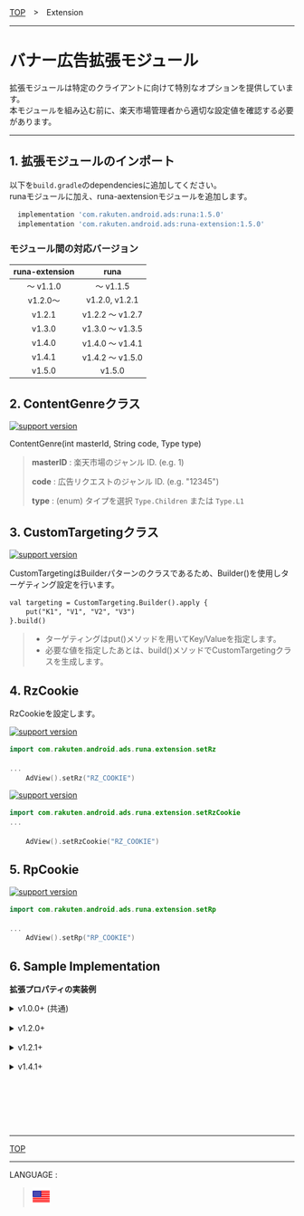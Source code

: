 [TOP](../#top)　>　Extension

---

# バナー広告拡張モジュール

拡張モジュールは特定のクライアントに向けて特別なオプションを提供しています。<br>
本モジュールを組み込む前に、楽天市場管理者から適切な設定値を確認する必要があります。

---

## 1. 拡張モジュールのインポート

以下を`build.gradle`のdependenciesに追加してください。<br>
runaモジュールに加え、runa-aextensionモジュールを追加します。

```gradle
  implementation 'com.rakuten.android.ads:runa:1.5.0'
  implementation 'com.rakuten.android.ads:runa-extension:1.5.0'
```

### モジュール間の対応バージョン

|runa-extension|runa|
|:---:|:---:|
|〜 v1.1.0|〜 v1.1.5|
|v1.2.0〜|v1.2.0, v1.2.1|
|v1.2.1|v1.2.2 〜 v1.2.7|
|v1.3.0|v1.3.0 〜 v1.3.5|
|v1.4.0|v1.4.0 〜 v1.4.1|
|v1.4.1|v1.4.2 〜 v1.5.0|
|v1.5.0|v1.5.0|

## 2. ContentGenreクラス

[![support version](http://img.shields.io/badge/extension-1.0.0+-informational.svg?style=flat)](https://developer.android.com)

ContentGenre(int masterId, String code, Type type)

> **masterID** : 楽天市場のジャンル ID. (e.g. 1)
>
> **code** : 広告リクエストのジャンル ID. (e.g. "12345")
>
> **type** : (enum) タイプを選択 `Type.Children` または `Type.L1`

## 3. CustomTargetingクラス

[![support version](http://img.shields.io/badge/extension-1.0.0+-informational.svg?style=flat)](https://github.com/rakuten-ads/Rakuten-Ads-Android/releases)

CustomTargetingはBuilderパターンのクラスであるため、Builder()を使用しターゲティング設定を行います。

```
val targeting = CustomTargeting.Builder().apply {
    put("K1", "V1", "V2", "V3")
}.build()
```

> * ターゲティングはput()メソッドを用いてKey/Valueを指定します。
> * 必要な値を指定したあとは、build()メソッドでCustomTargetingクラスを生成します。

## 4. RzCookie

RzCookieを設定します。

[![support version](http://img.shields.io/badge/extension-_1.1.5_〜_1.2.0-informational.svg?style=flat)](https://github.com/rakuten-ads/Rakuten-Ads-Android/releases)

```kotlin
import com.rakuten.android.ads.runa.extension.setRz

...
    AdView().setRz("RZ_COOKIE")
```

[![support version](http://img.shields.io/badge/extension-1.2.1+-informational.svg?style=flat)](https://github.com/rakuten-ads/Rakuten-Ads-Android/releases)

```kotlin
import com.rakuten.android.ads.runa.extension.setRzCookie
...

    AdView().setRzCookie("RZ_COOKIE")
```

## 5. RpCookie

[![support version](http://img.shields.io/badge/extension-_1.4.1-informational.svg?style=flat)](https://github.com/rakuten-ads/Rakuten-Ads-Android/releases/tag/1.4.2)

```kotlin
import com.rakuten.android.ads.runa.extension.setRp

...
    AdView().setRp("RP_COOKIE")
```

## 6. Sample Implementation

**拡張プロパティの実装例**

<details>
<summary>v1.0.0+ (共通)</summary>

[![support version](http://img.shields.io/badge/extension-1.0.0+-informational.svg?style=flat)](https://github.com/rakuten-ads/Rakuten-Ads-Android/releases)

```kotlin
import com.rakuten.android.ads.runa.AdStateListener;
import com.rakuten.android.ads.runa.AdView;
import com.rakuten.android.ads.runa.extension.ContentGenre;
import com.rakuten.android.ads.runa.extension.CustomTargeting;
...

    // Create ContentGenre class
    val genre = ContentGenre(GENRE_MASTER_ID, GENRE_CODE, GENRE_TYPE)
    // Create CustomTargeting class
    val targeting = CustomTargeting.Builder().apply {
                          put(KEY, VALUE)
                          put(KEY2, VALUE2)
    }.buil()
    val adView = findViewById<AdView>(R.id.adview).apply {
        adSpotId = "AD_SPOT_ID"
        adViewSize = AdSize.ASPECT_FIT
        setContentGenre(genre)
        setCustomTargeting(targeting)
        setRzCookie("RZ_COOKIE")
        adStateListener = object : AdStateListener() {
            override fun onLoadSuccess() {
                visibility = View.VISIBLE
            }
            override fun onLoadFailure(view: View?, errorState: ErrorState) {
                visibility = View.GONE
            }
        }
    }
    adView.show()
```

</details>
<br>
<details>
<summary>v1.2.0+</summary>

[![support version](http://img.shields.io/badge/extension-1.2.0-informational.svg?style=flat)](https://github.com/rakuten-ads/Rakuten-Ads-Android/releases)

```kotlin
import com.rakuten.android.ads.runa.AdStateListener
import com.rakuten.android.ads.runa.AdView
import com.rakuten.android.ads.runa.extension.ContentGenre
import com.rakuten.android.ads.runa.extension.CustomTargeting
import com.rakuten.android.ads.runa.extension.ExtensionProperty
...

    // Create ContentGenre class
    val genre = ContentGenre(GENRE_MASTER_ID, GENRE_CODE, GENRE_TYPE)
    // Create CustomTargeting class
    val customTargeting = CustomTargeting.Builder().apply {
                          put(KEY, VALUE)
                          put(KEY2, VALUE2)
    }.buil()

    val extensionProperty = ExtensionProperty.Builder()
                              .withContentGenre(genre)
                              .withCustomTargeting(customTargeting)
                              .withRz("RZ_COOKIE")
                              .withLocation(location)
                              .build()

    findViewById<AdView>(R.id.adview).apply {
        adSpotId = "AD_SPOT_ID"
        adViewSize = AdSize.ASPECT_FIT
        adStateListener = object : AdStateListener() {
            override fun onLoadSuccess() {
                visibility = View.VISIBLE
            }
            override fun onLoadFailure(view: View?, errorState: ErrorState) {
                visibility = View.GONE
            }
        }
        extensionProperty.apply(this)
    }.show()
```

> `ExtensionProperty`はExtensionモジュール v1.2.0 から追加されました。

</details>
<br>
<details>
<summary>v1.2.1+</summary>

[![support version](http://img.shields.io/badge/extension-1.2.1+-informational.svg?style=flat)](https://github.com/rakuten-ads/Rakuten-Ads-Android/releases)

```kotlin
import com.rakuten.android.ads.runa.AdStateListener
import com.rakuten.android.ads.runa.AdView
import com.rakuten.android.ads.runa.extension.ContentGenre
import com.rakuten.android.ads.runa.extension.CustomTargeting
import com.rakuten.android.ads.runa.extension.AdViewHelper
...

    // Create ContentGenre class
    val genre = ContentGenre(GENRE_MASTER_ID, GENRE_CODE, GENRE_TYPE)
    // Create CustomTargeting class
    val customTargeting = CustomTargeting.Builder().apply {
                          put(KEY, VALUE)
                          put(KEY2, VALUE2)
    }.buil()

    val adViewHelper = AdViewHelper.Builder()
                              .with(genre)
                              .with(customTargeting)
                              .withRzCookie("RZ_COOKIE")
                              .build()

    findViewById<AdView>(R.id.adview).apply {
        adSpotId = "AD_SPOT_ID"
        adViewSize = AdSize.ASPECT_FIT
        adStateListener = object : AdStateListener() {
            override fun onLoadSuccess() {
                visibility = View.VISIBLE
            }
            override fun onLoadFailure(view: View?, errorState: ErrorState) {
                visibility = View.GONE
            }
        }
        adViewHelper.apply(this)
    }.show()
```

> `AdViewHelper`はExtensionモジュール v1.2.1 から追加され、`ExtensionProperty`は当バージョンから非推奨となりました。

</details>
<br>
<details>
<summary>v1.4.1+</summary>

[![support version](http://img.shields.io/badge/extension-1.4.1+-informational.svg?style=flat)](https://github.com/rakuten-ads/Rakuten-Ads-Android/releases)

```kotlin
import com.rakuten.android.ads.runa.AdStateListener
import com.rakuten.android.ads.runa.AdView
import com.rakuten.android.ads.runa.extension.ContentGenre
import com.rakuten.android.ads.runa.extension.CustomTargeting
import com.rakuten.android.ads.runa.extension.AdViewHelper
...

    // Create ContentGenre class
    val genre = ContentGenre(GENRE_MASTER_ID, GENRE_CODE, GENRE_TYPE)
    // Create CustomTargeting class
    val customTargeting = CustomTargeting.Builder().apply {
                          put(KEY, VALUE)
                          put(KEY2, VALUE2)
    }.buil()

    val adViewHelper = AdViewHelper.Builder()
                              .with(genre)
                              .with(customTargeting)
                              .withRzCookie("RZ_COOKIE")
                              .withRpCookie("RP_COOKIE")
                              .build()

    findViewById<AdView>(R.id.adview).apply {
        adSpotId = "AD_SPOT_ID"
        adViewSize = AdSize.ASPECT_FIT
        adStateListener = object : AdStateListener() {
            override fun onLoadSuccess() {
                visibility = View.VISIBLE
            }
            override fun onLoadFailure(view: View?, errorState: ErrorState) {
                visibility = View.GONE
            }
        }
        adViewHelper.apply(this)
    }.show()
```

</details>

<br><br><br><br><br>

---
[TOP](../#top)

---
LANGUAGE :
> [![en](/doc/lang/en.png)](/doc/extension/README.md)
